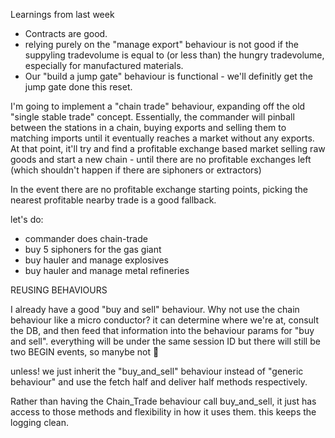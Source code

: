 Learnings from last week

* Contracts are good.
* relying purely on the "manage export" behaviour is not good if the suppyling tradevolume is equal to (or less than) the hungry tradevolume, especially for manufactured materials.
* Our "build a jump gate" behaviour is functional - we'll definitly get the jump gate done this reset.

I'm going to implement a "chain trade" behaviour, expanding off the old "single stable trade" concept. Essentially, the commander will pinball between the stations in a chain, buying exports and selling them to matching imports until it eventually reaches a market without any exports. At that point, it'll try and find a profitable exchange based market selling raw goods and start a new chain - until there are no profitable exchanges left (which shouldn't happen if there are siphoners or extractors)

In the event there are no profitable exchange starting points, picking the nearest profitable nearby trade is a good fallback.

let's do:
* commander does chain-trade
* buy 5 siphoners for the gas giant
* buy hauler and manage explosives 
* buy hauler and manage metal refineries


REUSING BEHAVIOURS


I already have a good "buy and sell" behaviour. Why not use the chain behaviour like a micro conductor? it can determine where we're at, consult the DB, and then feed that information into the behaviour params for "buy and sell". everything will be under the same session ID but there will still be two BEGIN events, so manybe not :thinking:

unless!
we just inherit the "buy_and_sell" behaviour instead of "generic behaviour" and use the fetch half and deliver half methods respectively. 

Rather than having the Chain_Trade behaviour call buy_and_sell, it just has access to those methods and flexibility in how it uses them.
this keeps the logging clean.
